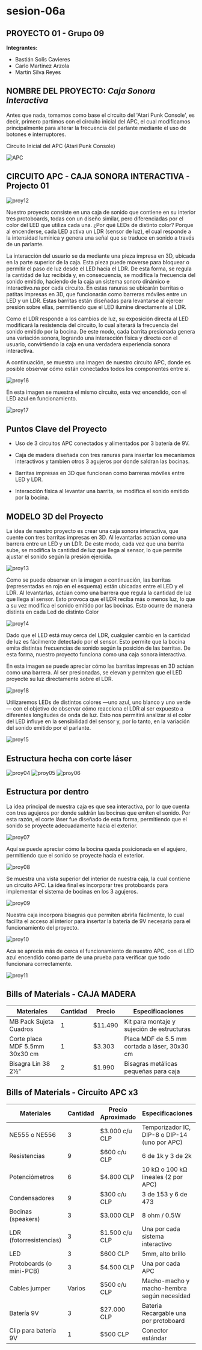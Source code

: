 # sesion-06a

## PROYECTO 01 - Grupo 09

**Integrantes:**

- Bastián Solís Cavieres
- Carlo Martinez Arzola
- Martin Silva Reyes

## NOMBRE DEL PROYECTO: *Caja Sonora Interactiva*

Antes que nada, tomamos como base el circuito del 'Atari Punk Console', es decir, primero partimos con el circuito inicial del APC, el cual modificamos principalmente para alterar la frecuencia del parlante mediante el uso de botones e interruptores.

Circuito Inicial del APC (Atari Punk Console)

![APC](https://upload.wikimedia.org/wikipedia/commons/f/fa/APC_with_2_555_%28pin_out%29_and_bridge_added.png)

## CIRCUITO APC - CAJA SONORA INTERACTIVA - Projecto 01

![proy12](proy12.jpeg)

Nuestro proyecto consiste en una caja de sonido que contiene en su interior tres protoboards, todas con un diseño similar, pero diferenciadas por el color del LED que utiliza cada una. ¿Por qué LEDs de distinto color? Porque al encenderse, cada LED activa un LDR (sensor de luz), el cual responde a la intensidad lumínica y genera una señal que se traduce en sonido a través de un parlante.

La interacción del usuario se da mediante una pieza impresa en 3D, ubicada en la parte superior de la caja. Esta pieza puede moverse para bloquear o permitir el paso de luz desde el LED hacia el LDR. De esta forma, se regula la cantidad de luz recibida y, en consecuencia, se modifica la frecuencia del sonido emitido, haciendo de la caja un sistema sonoro dinámico e interactivo.na por cada circuito. En estas ranuras se ubicarán barritas o patitas impresas en 3D, que funcionarán como barreras móviles entre un LED y un LDR. Estas barritas están diseñadas para levantarse al ejercer presión sobre ellas, permitiendo que el LED ilumine directamente al LDR.

Como el LDR responde a los cambios de luz, su exposición directa al LED modificará la resistencia del circuito, lo cual alterará la frecuencia del sonido emitido por la bocina. De este modo, cada barrita presionada genera una variación sonora, logrando una interacción física y directa con el usuario, convirtiendo la caja en una verdadera experiencia sonora interactiva.

A continuación, se muestra una imagen de nuestro circuito APC, donde es posible observar cómo están conectados todos los componentes entre sí.

![proy16](proy16.jpeg)

En esta imagen se muestra el mismo circuito, esta vez encendido, con el LED azul en funcionamiento.

![proy17](proy17.jpeg)

## Puntos Clave del Proyecto

- Uso de 3 circuitos APC conectados y alimentados por 3 batería de 9V.

- Caja de madera diseñada con tres ranuras para insertar los mecanismos interactivos y tambien otros 3 agujeros por donde saldran las bocinas.

- Barritas impresas en 3D que funcionan como barreras móviles entre LED y LDR.

- Interacción física al levantar una barrita, se modifica el sonido emitido por la bocina.

## MODELO 3D del Proyecto

La idea de nuestro proyecto es crear una caja sonora interactiva, que cuente con tres barritas impresas en 3D. Al levantarlas actúan como una barrera entre un LED y un LDR. De este modo, cada vez que una barrita sube, se modifica la cantidad de luz que llega al sensor, lo que permite ajustar el sonido según la presión ejercida.

![proy13](proy13.jpeg)

Como se puede observar en la imagen a continuación, las barritas (representadas en rojo en el esquema) están ubicadas entre el LED y el LDR. Al levantarlas, actúan como una barrera que regula la cantidad de luz que llega al sensor. Esto provoca que el LDR reciba más o menos luz, lo que a su vez modifica el sonido emitido por las bocinas. Esto ocurre de manera distinta en cada Led de distinto Color

![proy14](proy14.jpeg)

Dado que el LED está muy cerca del LDR, cualquier cambio en la cantidad de luz es fácilmente detectado por el sensor. Esto permite que la bocina emita distintas frecuencias de sonido según la posición de las barritas. De esta forma, nuestro proyecto funciona como una caja sonora interactiva.

En esta imagen se puede apreciar cómo las barritas impresas en 3D actúan como una barrera. Al ser presionadas, se elevan y permiten que el LED proyecte su luz directamente sobre el LDR.

![proy18](proy18.jpeg)

Utilizaremos LEDs de distintos colores —uno azul, uno blanco y uno verde— con el objetivo de observar cómo reacciona el LDR al ser expuesto a diferentes longitudes de onda de luz. Esto nos permitirá analizar si el color del LED influye en la sensibilidad del sensor y, por lo tanto, en la variación del sonido emitido por el parlante.

![proy15](proy15.jpeg)

## Estructura hecha con corte láser

![proy04](proy04.jpeg)
![proy05](proy05.jpeg)
![proy06](proy06.jpeg)

## Estructura por dentro

La idea principal de nuestra caja es que sea interactiva, por lo que cuenta con tres agujeros por donde saldrán las bocinas que emiten el sonido. Por esta razón, el corte láser fue diseñado de esta forma, permitiendo que el sonido se proyecte adecuadamente hacia el exterior.

![proy07](proy07.jpeg)

Aquí se puede apreciar cómo la bocina queda posicionada en el agujero, permitiendo que el sonido se proyecte hacia el exterior.

![proy08](proy08.jpeg)

Se muestra una vista superior del interior de nuestra caja, la cual contiene un circuito APC. La idea final es incorporar tres protoboards para implementar el sistema de bocinas en los 3 agujeros.

![proy09](proy09.jpeg)

Nuestra caja incorpora bisagras que permiten abrirla fácilmente, lo cual facilita el acceso al interior para insertar la batería de 9V necesaria para el funcionamiento del proyecto.

![proy10](proy10.jpeg)

Aca se aprecia más de cerca el funcionamiento de nuestro APC, con el LED azul encendido como parte de una prueba para verificar que todo funcionara correctamente.

![proy11](proy11.jpeg)

## Bills of Materials - CAJA MADERA

| Materiales                   | Cantidad | Precio   | Especificaciones                         |
|-----------------------------|----------|----------|------------------------------------------|
| MB Pack Sujeta Cuadros      | 1        | $11.490  | Kit para montaje y sujeción de estructuras |
| Corte placa MDF 5.5mm 30x30 cm | 1     | $3.303   | Placa MDF de 5.5 mm cortada a láser, 30x30 cm |
| Bisagra Lin 38 2½"           | 2        | $1.990   | Bisagras metálicas pequeñas para caja    |

## Bills of Materials - Circuito APC x3

| Materiales               | Cantidad | Precio Aproximado  | Especificaciones                                 |
|--------------------------|----------|--------------------|--------------------------------------------------|
| NE555 o NE556            | 3        | $3.000 c/u CLP     | Temporizador IC, DIP-8 o DIP-14 (uno por APC)    |
| Resistencias             | 9        | $600 c/u CLP       | 6 de 1k y 3 de 2k                                |
| Potenciómetros           | 6        | $4.800 CLP         | 10 kΩ o 100 kΩ lineales (2 por APC)              |
| Condensadores            | 9        | $300 c/u CLP       | 3 de 153 y 6 de 473                              |
| Bocinas (speakers)       | 3        | $3.000 CLP         | 8 ohm / 0.5W                                     |
| LDR (fotorresistencias)  | 3        | $1.500 c/u CLP     | Una por cada sistema interactivo                 |
| LED                      | 3        | $600 CLP           | 5mm, alto brillo                                 |
| Protoboards (o mini-PCB) | 3        | $4.500 CLP         | Una por cada APC                                 |
| Cables jumper            | Varios   | $500 c/u CLP       | Macho-macho y macho-hembra según necesidad       |
| Batería 9V               | 3        | $27.000 CLP        | Bateria Recargable una por protoboard            |
| Clip para batería 9V     | 1        | $500 CLP           | Conector estándar                                |
